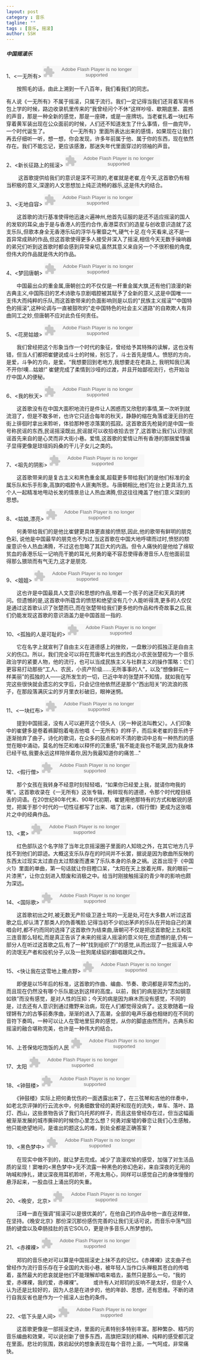 ```yaml
---
layout: post
category : 音乐
tagline: ""
tags : [音乐, 摇滚]
author: SSH
---
```


##### 中国摇滚乐

1、<一无所有>
<embed src="http://www.xiami.com/widget/5443058_376766/singlePlayer.swf" type="application/x-shockwave-flash" width="257" height="33" wmode="transparent"></embed>

　　按照毛的话，由此上溯到一千八百年，我们看我们的同志。

有人说《一无所有》不属于摇滚，只属于流行。我们一定记得当我们还背着军用书包上学的时候，路边收录机里传来的“我曾经问个不休”这样吵哑、歇期底里、震撼的声音，那是一种全新的感觉，那是一座碑，或是一座牌坊。当老崔扎着一块红布穿着黄军装出现在公众面前的时候，人们还不知道发生了什么事情，但一曲完毕，一个时代诞生了。
　　　　《一无所有》里面所表达出来的感情，如果现在让我们再去仔细听一听，想一想，你会发现，许多年前属于他、属于你的东西，现在依然存在。我们不能忘记，更应该感激，那迷失年代里面穿过的领袖的声音。

<!--break-->

2、<新长征路上的摇滚>
<embed src="http://www.xiami.com/widget/5443058_376766/singlePlayer.swf" type="application/x-shockwave-flash" width="257" height="33" wmode="transparent"></embed>

　　 这首歌提供给我们的意识是深不可测的,老崔就是老崔,在今天,这首歌仍有相当积极的意义,深邃的人文思想加上纯正流畅的器乐,这是伟大的结合。

3、<无地自容>
<embed src="http://www.xiami.com/widget/5443058_385904/singlePlayer.swf" type="application/x-shockwave-flash" width="257" height="33" wmode="transparent"></embed>


　　这首歌的流行基准使得他迅速火遍神州,他首先征服的是还不适应摇滚的国人的发软的耳朵,由于是与香港人的签约合作,香港菜农们的造星与创收意识造就了这支乐队,但歌本身全无香港乐坛的浮华与奢靡之气,硬气十足.在今天看来,这不是一首异常成熟的作品,但这首歌使得更多人接受并深入了摇滚,相信今天无数手操响器的弟兄们听到这首歌时都会感到异常亲切,虽然其意义来自另一个不很积极的角度,但伟大的作品就是伟大的作品。

4、<梦回唐朝>
<embed src="http://www.xiami.com/widget/5443058_387726/singlePlayer.swf" type="application/x-shockwave-flash" width="257" height="33" wmode="transparent"></embed>


　　中国最出众的重金属,唐朝创立的不仅仅是一杆重金属大旗,还有他们浪漫的新古典主义,中国陈旧的艺术诗歌与京剧唱腔被其赋予了全新的意义,这是中国唯一一支伟大而纯粹的乐队,而这首歌带来的负面影响则是以后的"民族主义摇滚""中国特色的摇滚",这种论调与一直被鼓吹的"走中国特色的社会主义道路"的自欺欺人有异曲同工之妙,但唐朝不应对此负任何责任。

5、<花房姑娘>
<embed src="http://www.xiami.com/widget/5443058_376771/singlePlayer.swf" type="application/x-shockwave-flash" width="257" height="33" wmode="transparent"></embed>

　　我们曾经把这个形象当作一个时代的象征，曾经给予其特殊的读解，这也没有错，但当人们都把崔健说成斗士的时候，别忘了，斗士首先是情人。愤怒的方向，是爱，斗争的方向，是爱。“我想要回到老地方,我想要走在老路上, 我明知我已离不开你!噢...姑娘!” 崔健完成了柔情到沙哑的过渡，并且开始鄙视流行，也开始治疗中国人的便秘。

6、<我的秋天>
<embed src="http://www.xiami.com/widget/5443058_63694/singlePlayer.swf" type="application/x-shockwave-flash" width="257" height="33" wmode="transparent"></embed>

　　这首歌没有在中国大面积地流行是件让人困惑而又欣慰的事情,第一次听到就流泪了，但是不敢多听，也许它只适合每年的秋天，静静的缩在角落或漫无目的在街上徘徊时拿出来聆听，体验那种苍凉落寞的孤寂。这首歌首先枪毙的是中国一些号称民谣的东西,民谣摇滚既出,民谣就可以收拾收拾去世了,这首歌让我们认识到民谣首先来自的是心灵而非大街小巷。爱情,这首歌的爱情让所有香港的那捆爱情骗子显得更像是琼瑶妈妈桑的干儿子女儿之类的。

7、<祖先的阴影>
<embed src="http://www.xiami.com/widget/5443058_1770792272/singlePlayer.swf" type="application/x-shockwave-flash" width="257" height="33" wmode="transparent"></embed>

　　这首歌带来的是复古主义和黑色重金属,超载更多带给我们的是他们标准的金属乐队和乐手形象,高旗的唱腔令人匪夷所思。与唐朝相比,他们在台上更具活力,五个人一起精准地甩动长发的情景总让人热血沸腾,但这往往掩盖了他们意义深刻的思想。

8、<姑娘,漂亮>
<embed src="http://www.xiami.com/widget/5443058_2089861/singlePlayer.swf" type="application/x-shockwave-flash" width="257" height="33" wmode="transparent"></embed>

　　何勇带给我们的是他比崔健更具体更直接的愤怒,因此,他的歌带有鲜明的朋克色彩, 说他是中国最早的朋克也不为过,当这首歌在中国大地呼啸而过时,愤怒的颓废意识令人热血沸腾，不过这也忽略了其巨大的内涵。但令人痛快的是他给了绵软贫血的香港乐坛一记响亮干脆的耳光,何勇的毫不容忍使得香港音乐人在他面前显得那么猥琐而有气无力,这才是朋克.

9、<姐姐>
<embed src="http://www.xiami.com/widget/5443058_386262/singlePlayer.swf" type="application/x-shockwave-flash" width="257" height="33" wmode="transparent"></embed>

　　这也许是中国最具人文意识和思想的作品,带着一个孩子的迷茫和天真的拷问。但遗憾的是,这首歌中所蕴含的愤怒和绝望没有几个人能听得清,更多的人仅仅是通过这首歌认识了张楚而已,而在张楚带给我们更多他的作品和传奇故事之后,我们仍能发现这首歌的意识涵盖力是中国首屈一指的.

10、<孤独的人是可耻的>
<embed src="http://www.xiami.com/widget/5443058_377800/singlePlayer.swf" type="application/x-shockwave-flash" width="257" height="33" wmode="transparent"></embed>

　　它在名字上就宣判了自由主义在道德感上的挫败，一盘散沙的孤独正是自由主义的伤口。所以，我们完全可以将在荒唐年代出生的西北小农民张楚视为一个音乐政治学的紧要人物，他的流行，也可以当成民族主义与社群主义的操作策略：它们更容易打动那些“工人、农民，小资产阶级……无所事事的人”，以及“想像鲜花一样美丽”的孤独的人——这所发生的一切，已近中年的张楚并不知情，就如我在写完这些很快就会遗忘的文字后，只会记住他依然还是那个“西出阳关”的流浪的孩子，在那段落满灰尘的岁月里衣衫破旧，眼神迷惘。

11、<一块红布>
<embed src="http://www.xiami.com/widget/5443058_8239/singlePlayer.swf" type="application/x-shockwave-flash" width="257" height="33" wmode="transparent"></embed>

　　提到中国摇滚，没有人可以避开这个领头人（另一种说法叫教父）。人们印象中的崔健多是卷着裤脚抱着电吉他唱《一无所有》的样子，而后来老崔的音乐终于逐渐抛弃了曲子，诗化的歌词，在众多的鼓点和听不清的歌词中总有一种热烈的感觉在眼中涌动，莫名的怅茫和难以释怀的沉重感,"我不能走我也不能哭,因为我身体已经干枯,我要永远这样陪伴着你,因为我最知道你的痛苦..."

12、<假行僧>
<embed src="http://www.xiami.com/widget/5443058_8231/singlePlayer.swf" type="application/x-shockwave-flash" width="257" height="33" wmode="transparent"></embed>

　　那个女孩在我转身不经意时刻轻轻唱，“如果你已经爱上我，就请你吻我的嘴”。这首歌收录在《一无所有》这张专辑，粉碎现有的道德，令那个时代瞠目结舌的词语。在20世纪80年代末、90年代初期，崔健用他那特有的方式和敏锐的感觉，把属于那个时代的一切性征都写了出来、唱了出来，《假行僧》更成为这张唱片之中的经典作品。

13、<累> 
<embed src="http://www.xiami.com/widget/5443058_386267/singlePlayer.swf" type="application/x-shockwave-flash" width="257" height="33" wmode="transparent"></embed>

　　红色部队这个名字除了当年北京摇滚圈子里面的人知晓之外，在其它地方几乎找不到他们的踪迹。大概这支乐队存在的时间并不长罢，据说是因为歌曲所反映的东西太过现实太过直白太过颓废而遭来了乐队本身的杀身之祸。这首出现于《中国火1》里面的单曲，第一句话就让你目瞪口呆，“太阳在天上放着光辉，我的眼前一片漆黑”，让你立刻进入颓废和消极之中。给当时刚接触摇滚的青少年的影响也颇为深远。

14、<国际歌>
<embed src="http://www.xiami.com/widget/5443058_387736/singlePlayer.swf" type="application/x-shockwave-flash" width="257" height="33" wmode="transparent"></embed>

　　这首歌初出之时,被无数无产阶级卫道士骂的一无是处,可在大多数人听过这首歌之后,却认清了那类人的伪善嘴脸.记得当初不少初出茅庐的乐队在开始自己的演唱会时,都不约而同的选择了这首歌作为结束曲,唐朝可不仅是把这首歌配上五和弦三连音那么轻松,而是真正告诉了未来的摇滚人摇滚的意义何在,但遗憾的是,仍有一部分人在听过这首歌之后,有了一种"找到组织了!"的感觉,从而出现了一批摇滚人中的流氓无产者和投机分子,以及一批狗尾续貂的翻唱跟风之作。

15、<快让我在这雪地上撒点野>
<embed src="http://www.xiami.com/widget/5443058_8237/singlePlayer.swf" type="application/x-shockwave-flash" width="257" height="33" wmode="transparent"></embed>

　　即便是以15年后的标准，这首歌的作曲、编曲、节奏、歌词都是非常杰出的，而且现在仍然没有哪个乐队能达到这样的高度。以前，我们的病是因为“志如钢意如铁”而没有感觉，是对人性的压抑；今天的病是因为麻木而没有感觉，不同的是，过去还有人意识到通过撒野来治病，现在人们都觉得没病了。这支歌随着一段铿锵有力的古筝前奏序曲，渐渐的进入了高潮，全部的电声乐器也相继的在不同的音符下奏鸣，一种可以让人在雪地里狂奔的感觉，从你的脚底由然而升。古典乐和摇滚的融合堪称完美，也许是一种伟大的结合。

16、上苍保佑吃饱饭的人民
<embed src="http://www.xiami.com/widget/5443058_377795/singlePlayer.swf" type="application/x-shockwave-flash" width="257" height="33" wmode="transparent"></embed>

17、太阳
<embed src="http://www.xiami.com/widget/5443058_387727/singlePlayer.swf" type="application/x-shockwave-flash" width="257" height="33" wmode="transparent"></embed>

18、<钟鼓楼>
<embed src="http://www.xiami.com/widget/5443058_374403/singlePlayer.swf" type="application/x-shockwave-flash" width="257" height="33" wmode="transparent"></embed>

　　《钟鼓楼》实际上把何勇忧伤的一面透露出来了，在三弦琴和吉他的伴奏中，如老北京评弹的行云流水中，何勇细数曾经的美好和现在的流失，单车、落叶、路灯、西山，这些景物告诉了我们乌托邦的样子，而且这些曾经存在过，但当这幅画被渐渐发展的城市撕碎的时候你心里怎么想？何勇对废墟的眷恋让我们心生感触，他只能绝望地问，是谁出的题这么的难，到处全都是正确答案？

19、<黑色梦中>
<embed src="http://www.xiami.com/widget/5443058_381451/singlePlayer.swf" type="application/x-shockwave-flash" width="257" height="33" wmode="transparent"></embed>

　　在现实中做不到的，就让梦去完成。减少了浪漫欢愉的感受，加强了对生活品质的呈现！窦唯的<黑色梦中>无不流露一种黑色的弥幻色彩，来自深夜的无用的呐喊和挣扎，建议深夜用耳机聆听，不用太用心，同样可以感觉自己的身体慢慢的悬浮起来，一股血往上涌出窍的失重。

20、<晚安，北京>
<embed src="http://www.xiami.com/widget/5443058_385472/singlePlayer.swf" type="application/x-shockwave-flash" width="257" height="33" wmode="transparent"></embed>

　　汪峰一直在强调“摇滚可以是很优美的”，在他自己的作品中他一直在这样做，在坚持。《晚安北京》那份深沉那份感伤完善的让我们无话可说，而音乐中荡气回肠的键盘以及牵肠挂肚的吉它SOLO，更是许多音乐人所梦想的。

21、<赤裸裸>
<embed src="http://www.xiami.com/widget/5443058_78053/singlePlayer.swf" type="application/x-shockwave-flash" width="257" height="33" wmode="transparent"></embed>

　　郑钧的音乐绝对可以算是中国摇滚史上抹不去的记忆。《赤裸裸》这支曲子也曾经作为流行音乐存在于全国的大街小巷，被年轻人当作口头禅极其苍白的传唱着，虽然最大的悲哀就是他们不能理解却唱来唱去，虽然只是那么一句，“我的爱，赤裸裸，我的爱，赤裸裸”。
　　或许有人对郑钧的反响不是太好，但是个人认为还是比较好的，因为人总是在进步的，他的年龄、思想，还有思维。不断的进行自我反省也是作为一个摇滚人出色的条件。

22、<低下头是人间>
<embed src="http://www.xiami.com/widget/5443058_177189/singlePlayer.swf" type="application/x-shockwave-flash" width="257" height="33" wmode="transparent"></embed>

　　这首歌更像是一部摇滚史诗，里面的元素特别多特别丰富。那种繁杂、精巧的音乐编曲和效果，可以说创新了很多东西，高旗把深刻的精神、纯粹的感受都沉淀在里面。悲壮的氛围，跌宕起伏的想象表现在每个音符上面，一气呵成，非常痛快。
